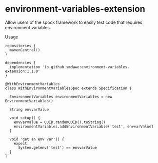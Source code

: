 # environment-variables-extension

Allow users of the spock framework to easily test code that requires environment variables.

Usage
```
repositories {
  mavenCentral()
}

dependencies {
  implementation 'io.github.smdawe:environment-variables-extension:1.1.0'
}
```

```
@WithEnvironmentVariables
class WithEnvironmentVariablesSpec extends Specification {

  EnvironmentVariables environmentVariables = new EnvironmentVariables()

  String envvarValue

  void setup() {
    envvarValue = UUID.randomUUID().toString()
    environmentVariables.addEnvironmentVariable('test', envvarValue)
  }

  void 'get an env var'() {
    expect:
      System.getenv('test') == envvarValue
  }
}
```